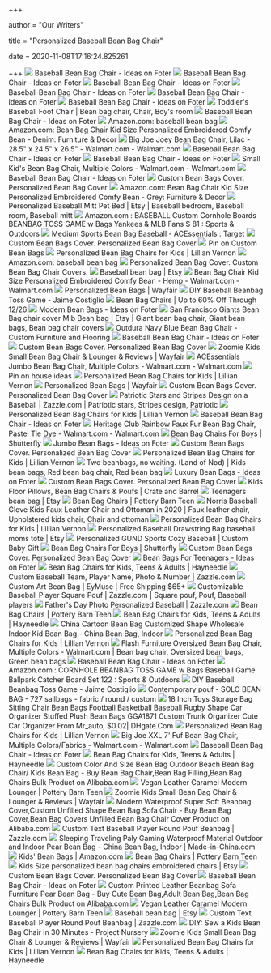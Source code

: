 +++
        
author = "Our Writers"
        
title = "Personalized Baseball Bean Bag Chair"
        
date = 2020-11-08T17:16:24.825261
        
+++
[ ![](https://foter.com/photos/title/baseball-bean-bag-chair.jpg)](https://foter.com/photos/title/baseball-bean-bag-chair.jpg) Baseball Bean Bag Chair - Ideas on Foter
[ ![](https://foter.com/photos/279/large-baseball-bean-bag-chair-1.jpg?s=pi)](https://foter.com/photos/279/large-baseball-bean-bag-chair-1.jpg?s=pi) Baseball Bean Bag Chair - Ideas on Foter
[ ![](https://foter.com/photos/327/baseball-bean-bag-10.jpg?s=pi)](https://foter.com/photos/327/baseball-bean-bag-10.jpg?s=pi) Baseball Bean Bag Chair - Ideas on Foter
[ ![](https://foter.com/photos/279/baseball-bean-bag-chair-9.jpg?s=pi)](https://foter.com/photos/279/baseball-bean-bag-chair-9.jpg?s=pi) Baseball Bean Bag Chair - Ideas on Foter
[ ![](https://foter.com/photos/279/baseball-beanbag.jpg?s=pi)](https://foter.com/photos/279/baseball-beanbag.jpg?s=pi) Baseball Bean Bag Chair - Ideas on Foter
[ ![](https://foter.com/photos/279/baseball-bean-bag-chair.jpg?s=pi)](https://foter.com/photos/279/baseball-bean-bag-chair.jpg?s=pi) Baseball Bean Bag Chair - Ideas on Foter
[ ![](https://i.pinimg.com/originals/3d/59/f9/3d59f91b9f816a268b9e3dafd6bb5a9e.jpg)](https://i.pinimg.com/originals/3d/59/f9/3d59f91b9f816a268b9e3dafd6bb5a9e.jpg) Toddler's Baseball Foof Chair | Bean bag chair, Chair, Boy's room
[ ![](https://foter.com/photos/279/baseball-bean-bag-chair-25.jpg?s=pi)](https://foter.com/photos/279/baseball-bean-bag-chair-25.jpg?s=pi) Baseball Bean Bag Chair - Ideas on Foter
[ ![](https://m.media-amazon.com/images/I/41chraWReqL._SS400_.jpg)](https://m.media-amazon.com/images/I/41chraWReqL._SS400_.jpg) Amazon.com: baseball bean bag
[ ![](https://images-na.ssl-images-amazon.com/images/I/41ZImF5bzdL._AC_.jpg)](https://images-na.ssl-images-amazon.com/images/I/41ZImF5bzdL._AC_.jpg) Amazon.com: Bean Bag Chair Kid Size Personalized Embroidered Comfy Bean -  Denim: Furniture & Decor
[ ![](https://i5.walmartimages.com/asr/acb8eb2f-f07e-47e6-8896-fe3de8f2b44f_2.b64c5098b36cf5e4f9f8738d2da0e5fe.jpeg)](https://i5.walmartimages.com/asr/acb8eb2f-f07e-47e6-8896-fe3de8f2b44f_2.b64c5098b36cf5e4f9f8738d2da0e5fe.jpeg) Big Joe Joey Bean Bag Chair, Lilac - 28.5" x 24.5" x 26.5" - Walmart.com -  Walmart.com
[ ![](https://foter.com/photos/279/baseball-bean-bag-chair-23.jpg?s=pi)](https://foter.com/photos/279/baseball-bean-bag-chair-23.jpg?s=pi) Baseball Bean Bag Chair - Ideas on Foter
[ ![](https://foter.com/photos/279/baseball-bean-bag-chair-20.jpg?s=pi)](https://foter.com/photos/279/baseball-bean-bag-chair-20.jpg?s=pi) Baseball Bean Bag Chair - Ideas on Foter
[ ![](https://i5.walmartimages.com/asr/db3d22df-5747-4931-9da4-ac9616095690_3.ce72df31a14df926474fdfb5bbd03b42.jpeg)](https://i5.walmartimages.com/asr/db3d22df-5747-4931-9da4-ac9616095690_3.ce72df31a14df926474fdfb5bbd03b42.jpeg) Small Kid's Bean Bag Chair, Multiple Colors - Walmart.com - Walmart.com
[ ![](https://foter.com/photos/279/baseball-bean-bag-chair-19.jpg?s=pi)](https://foter.com/photos/279/baseball-bean-bag-chair-19.jpg?s=pi) Baseball Bean Bag Chair - Ideas on Foter
[ ![](https://static.contrado.com/resources/images/2017-11/75390/personalized-bean-bag-chair-cover-relax-754235_l.jpg)](https://static.contrado.com/resources/images/2017-11/75390/personalized-bean-bag-chair-cover-relax-754235_l.jpg) Custom Bean Bags Cover. Personalized Bean Bag Cover
[ ![](https://images-na.ssl-images-amazon.com/images/I/41wLBfmkGCL._AC_SX425_.jpg)](https://images-na.ssl-images-amazon.com/images/I/41wLBfmkGCL._AC_SX425_.jpg) Amazon.com: Bean Bag Chair Kid Size Personalized Embroidered Comfy Bean -  Grey: Furniture & Decor
[ ![](https://i.pinimg.com/originals/1c/54/5b/1c545bb84664919d30b11220f33eeaf6.jpg)](https://i.pinimg.com/originals/1c/54/5b/1c545bb84664919d30b11220f33eeaf6.jpg) Personalized Baseball Mitt Pet Bed | Etsy | Baseball bedroom, Baseball  room, Baseball mitt
[ ![](https://images-na.ssl-images-amazon.com/images/I/61iUBHRu60L._AC_UL600_SR600,600_.jpg)](https://images-na.ssl-images-amazon.com/images/I/61iUBHRu60L._AC_UL600_SR600,600_.jpg) Amazon.com : BASEBALL Custom Cornhole Boards BEANBAG TOSS GAME w Bags  Yankees & MLB Fans S 81 : Sports & Outdoors
[ ![](https://target.scene7.com/is/image/Target/GUEST_4e7be99b-b032-4631-acb3-17a4e94069f1)](https://target.scene7.com/is/image/Target/GUEST_4e7be99b-b032-4631-acb3-17a4e94069f1) Medium Sports Bean Bag Baseball - ACEssentials : Target
[ ![](https://static.contrado.com/resources/images/2017-11/75406/personalized-bean-bag-chair-cover-754252_l.jpg)](https://static.contrado.com/resources/images/2017-11/75406/personalized-bean-bag-chair-cover-754252_l.jpg) Custom Bean Bags Cover. Personalized Bean Bag Cover
[ ![](https://i.pinimg.com/originals/ef/5a/e4/ef5ae4acbac64163e63abec95ffd7451.png)](https://i.pinimg.com/originals/ef/5a/e4/ef5ae4acbac64163e63abec95ffd7451.png) Pin on Custom Bean Bags
[ ![](https://images.lillianvernon.com/catalog/product/300x300/30234/30234_1117web.jpg)](https://images.lillianvernon.com/catalog/product/300x300/30234/30234_1117web.jpg) Personalized Bean Bag Chairs for Kids | Lillian Vernon
[ ![](https://m.media-amazon.com/images/I/719xPNZPypL._AC_UY218_.jpg)](https://m.media-amazon.com/images/I/719xPNZPypL._AC_UY218_.jpg) Amazon.com: baseball bean bag
[ ![](https://raven.contrado.com/resources/images/2017-11/75398/personalized-bean-bag-cover-757852_l.jpg?auto=compress,format)](https://raven.contrado.com/resources/images/2017-11/75398/personalized-bean-bag-cover-757852_l.jpg?auto=compress,format) Personalized Bean Bag Cover. Custom Bean Bag Chair Covers.
[ ![](https://i.etsystatic.com/11832152/d/il/e67f98/2095018172/il_340x270.2095018172_3jtv.jpg?version=0)](https://i.etsystatic.com/11832152/d/il/e67f98/2095018172/il_340x270.2095018172_3jtv.jpg?version=0) Baseball bean bag | Etsy
[ ![](https://i5.walmartimages.com/asr/6d18e48b-1d1d-47d5-888e-88490aa896c4_1.223fd4e0a4eccfbcbbc05feaf4ebf548.jpeg)](https://i5.walmartimages.com/asr/6d18e48b-1d1d-47d5-888e-88490aa896c4_1.223fd4e0a4eccfbcbbc05feaf4ebf548.jpeg) Bean Bag Chair Kid Size Personalized Embroidered Comfy Bean - Hemp -  Walmart.com - Walmart.com
[ ![](https://secure.img1-fg.wfcdn.com/im/47078362/resize-h310-w310%5Ecompr-r85/9514/95145083/large-bean-bag-sofa.jpg)](https://secure.img1-fg.wfcdn.com/im/47078362/resize-h310-w310%5Ecompr-r85/9514/95145083/large-bean-bag-sofa.jpg) Personalized Bean Bags | Wayfair
[ ![](https://jaimecostiglio.com/wp-content/uploads/2019/10/baseball-beanbag-toss-game-10.jpg)](https://jaimecostiglio.com/wp-content/uploads/2019/10/baseball-beanbag-toss-game-10.jpg) DIY Baseball Beanbag Toss Game - Jaime Costiglio
[ ![](https://secure.img1-fg.wfcdn.com/im/94809327/resize-h600-w600%5Ecompr-r85/1774/17747585/Bean+Bag+Chairs.jpg)](https://secure.img1-fg.wfcdn.com/im/94809327/resize-h600-w600%5Ecompr-r85/1774/17747585/Bean+Bag+Chairs.jpg) Bean Bag Chairs | Up to 60% Off Through 12/26
[ ![](https://foter.com/photos/title/modern-bean-bags.jpg)](https://foter.com/photos/title/modern-bean-bags.jpg) Modern Bean Bags - Ideas on Foter
[ ![](https://i.pinimg.com/originals/21/48/82/2148823b43da8c0de10793fd2824a44e.png)](https://i.pinimg.com/originals/21/48/82/2148823b43da8c0de10793fd2824a44e.png) San Francisco Giants Bean Bag chair cover Mlb Bean bag | Etsy | Giant bean  bag chair, Giant bean bags, Bean bag chair covers
[ ![](https://res.cloudinary.com/mariposa/image/upload/v1515091976/Custom%20Flooring/Outdura-Navy-Blue-Bean-Bag-Chair.jpg)](https://res.cloudinary.com/mariposa/image/upload/v1515091976/Custom%20Flooring/Outdura-Navy-Blue-Bean-Bag-Chair.jpg) Outdura Navy Blue Bean Bag Chair - Custom Furniture and Flooring
[ ![](https://foter.com/photos/280/baseball-bean-bag-chair-3.jpg?s=pi)](https://foter.com/photos/280/baseball-bean-bag-chair-3.jpg?s=pi) Baseball Bean Bag Chair - Ideas on Foter
[ ![](https://static.contrado.com/resources/images/2017-11/75479/bean-bag-turn-around-side-and-bottom-207009_l.jpg)](https://static.contrado.com/resources/images/2017-11/75479/bean-bag-turn-around-side-and-bottom-207009_l.jpg) Custom Bean Bags Cover. Personalized Bean Bag Cover
[ ![](https://secure.img1-fg.wfcdn.com/im/41612414/compr-r85/5379/53794381/small-bean-bag-chair-lounger.jpg)](https://secure.img1-fg.wfcdn.com/im/41612414/compr-r85/5379/53794381/small-bean-bag-chair-lounger.jpg) Zoomie Kids Small Bean Bag Chair & Lounger & Reviews | Wayfair
[ ![](https://i5.walmartimages.com/asr/fe44ae59-a54c-401e-998d-065c5a0ea1ef_1.815feb4de5a805b6b205474ed8956e91.jpeg)](https://i5.walmartimages.com/asr/fe44ae59-a54c-401e-998d-065c5a0ea1ef_1.815feb4de5a805b6b205474ed8956e91.jpeg) ACEssentials Jumbo Bean Bag Chair, Multiple Colors - Walmart.com -  Walmart.com
[ ![](https://i.pinimg.com/564x/7c/92/97/7c9297d9c43e1cc805fe88f51752e8d2.jpg)](https://i.pinimg.com/564x/7c/92/97/7c9297d9c43e1cc805fe88f51752e8d2.jpg) Pin on house ideas
[ ![](https://images.lillianvernon.com/catalog/product/300x300/30204/30204_1117web.jpg)](https://images.lillianvernon.com/catalog/product/300x300/30204/30204_1117web.jpg) Personalized Bean Bag Chairs for Kids | Lillian Vernon
[ ![](https://secure.img1-fg.wfcdn.com/im/24714491/resize-h310-w310%5Ecompr-r85/1298/129826033/big-joe-standard-bean-bag-chair-lounger.jpg)](https://secure.img1-fg.wfcdn.com/im/24714491/resize-h310-w310%5Ecompr-r85/1298/129826033/big-joe-standard-bean-bag-chair-lounger.jpg) Personalized Bean Bags | Wayfair
[ ![](https://static.contrado.com/resources/images/2017-11/75403/personalized-bean-bag-chair-collage-213415_l.jpg)](https://static.contrado.com/resources/images/2017-11/75403/personalized-bean-bag-chair-collage-213415_l.jpg) Custom Bean Bags Cover. Personalized Bean Bag Cover
[ ![](https://i.pinimg.com/originals/dd/b5/32/ddb5326561b392b1c95bfb1a8f278b37.jpg)](https://i.pinimg.com/originals/dd/b5/32/ddb5326561b392b1c95bfb1a8f278b37.jpg) Patriotic Stars and Stripes Design on a Baseball | Zazzle.com | Patriotic  stars, Stripes design, Patriotic
[ ![](https://images.lillianvernon.com/catalog/product/300x300/302550/302550_lv841.jpg)](https://images.lillianvernon.com/catalog/product/300x300/302550/302550_lv841.jpg) Personalized Bean Bag Chairs for Kids | Lillian Vernon
[ ![](https://foter.com/photos/241/baseball-mitt-chair.jpg?s=pi)](https://foter.com/photos/241/baseball-mitt-chair.jpg?s=pi) Baseball Bean Bag Chair - Ideas on Foter
[ ![](https://i5.walmartimages.com/asr/739dfd4b-d4f7-4818-a1d1-9fe4e533e6f1_1.d2e18e7b7fb97248b7e3cb561fefd0ed.jpeg)](https://i5.walmartimages.com/asr/739dfd4b-d4f7-4818-a1d1-9fe4e533e6f1_1.d2e18e7b7fb97248b7e3cb561fefd0ed.jpeg) Heritage Club Rainbow Faux Fur Bean Bag Chair, Pastel Tie Dye - Walmart.com  - Walmart.com
[ ![](https://c4.staticsfly.com/asset/fetch/cs/BEAN_BAG-636108-4654-MERCHMEDIUM_THUMB/thumbnail.preview/v1)](https://c4.staticsfly.com/asset/fetch/cs/BEAN_BAG-636108-4654-MERCHMEDIUM_THUMB/thumbnail.preview/v1) Bean Bag Chairs For Boys | Shutterfly
[ ![](https://foter.com/photos/title/jumbo-bean-bags.jpg)](https://foter.com/photos/title/jumbo-bean-bags.jpg) Jumbo Bean Bags - Ideas on Foter
[ ![](https://static.contrado.com/resources/images/2017-11/75408/personalized-bean-bag-chair-cover-collage-754241_l.jpg)](https://static.contrado.com/resources/images/2017-11/75408/personalized-bean-bag-chair-cover-collage-754241_l.jpg) Custom Bean Bags Cover. Personalized Bean Bag Cover
[ ![](https://images.lillianvernon.com/catalog/product/30230/30230_1117web.jpg)](https://images.lillianvernon.com/catalog/product/30230/30230_1117web.jpg) Personalized Bean Bag Chairs for Kids | Lillian Vernon
[ ![](https://i.pinimg.com/originals/3d/d3/d6/3dd3d612dd6bfeeb500de556ef002344.jpg)](https://i.pinimg.com/originals/3d/d3/d6/3dd3d612dd6bfeeb500de556ef002344.jpg) Two beanbags, no waiting. (Land of Nod) | Kids bean bags, Red bean bag chair,  Red bean bag
[ ![](https://foter.com/photos/242/luxury-bean-bag.jpg?s=ts3)](https://foter.com/photos/242/luxury-bean-bag.jpg?s=ts3) Luxury Bean Bags - Ideas on Foter
[ ![](https://raven.contrado.com/resources/images/2017-11/75392/custom-made-bean-bag-chair-collage-cover-754263_l.jpg?w=800&h=800&auto=compress,format&fit=crop)](https://raven.contrado.com/resources/images/2017-11/75392/custom-made-bean-bag-chair-collage-cover-754263_l.jpg?w=800&h=800&auto=compress,format&fit=crop) Custom Bean Bags Cover. Personalized Bean Bag Cover
[ ![](https://images.crateandbarrel.com/is/image/Crate/WhaleBeanBagCvr40inAVSSF20/$web_plp_card_mobile_hires$/200909115356/large-whale-bean-bag-chair.jpg)](https://images.crateandbarrel.com/is/image/Crate/WhaleBeanBagCvr40inAVSSF20/$web_plp_card_mobile_hires$/200909115356/large-whale-bean-bag-chair.jpg) Kids Floor Pillows, Bean Bag Chairs & Poufs | Crate and Barrel
[ ![](https://i.etsystatic.com/8211556/d/il/b564a1/2607661403/il_340x270.2607661403_6dj6.jpg?version=0)](https://i.etsystatic.com/8211556/d/il/b564a1/2607661403/il_340x270.2607661403_6dj6.jpg?version=0) Teenagers bean bag | Etsy
[ ![](https://www.pbteen.com/ptimgs/rk/images/dp/wcm/202033/0016/harry-potter-deathly-hallows-bean-bag-chair-1-c.jpg)](https://www.pbteen.com/ptimgs/rk/images/dp/wcm/202033/0016/harry-potter-deathly-hallows-bean-bag-chair-1-c.jpg) Bean Bag Chairs | Pottery Barn Teen
[ ![](https://i.pinimg.com/474x/a4/75/e9/a475e941cd4c486f3358c999abc200f0.jpg)](https://i.pinimg.com/474x/a4/75/e9/a475e941cd4c486f3358c999abc200f0.jpg) Norris Baseball Glove Kids Faux Leather Chair and Ottoman in 2020 | Faux  leather chair, Upholstered kids chair, Chair and ottoman
[ ![](https://images.lillianvernon.com/catalog/product/300x300/30231/30231_1117web.jpg)](https://images.lillianvernon.com/catalog/product/300x300/30231/30231_1117web.jpg) Personalized Bean Bag Chairs for Kids | Lillian Vernon
[ ![](https://i.etsystatic.com/5401511/r/il/8b1b94/1743345942/il_794xN.1743345942_18ot.jpg)](https://i.etsystatic.com/5401511/r/il/8b1b94/1743345942/il_794xN.1743345942_18ot.jpg) Personalized Baseball Drawstring Bag baseball moms tote | Etsy
[ ![](https://www.chadandjake.com/content/images/thumbs/0008990_personalized-gund-sports-cozy-baseball.jpeg)](https://www.chadandjake.com/content/images/thumbs/0008990_personalized-gund-sports-cozy-baseball.jpeg) Personalized GUND Sports Cozy Baseball | Custom Baby Gift
[ ![](https://c1.staticsfly.com/asset/fetch/cs/BEAN_BAG-636108-4671-MERCHMEDIUM_THUMB/thumbnail.preview/v1)](https://c1.staticsfly.com/asset/fetch/cs/BEAN_BAG-636108-4671-MERCHMEDIUM_THUMB/thumbnail.preview/v1) Bean Bag Chairs For Boys | Shutterfly
[ ![](https://raven.contrado.com/resources/images/2017-11/75391/custom-collage-bean-bag-chair-cover-754247_l.jpg?w=800&h=800&auto=compress,format&fit=crop)](https://raven.contrado.com/resources/images/2017-11/75391/custom-collage-bean-bag-chair-cover-754247_l.jpg?w=800&h=800&auto=compress,format&fit=crop) Custom Bean Bags Cover. Personalized Bean Bag Cover
[ ![](https://foter.com/photos/title/bean-bags-for-teenagers.jpg)](https://foter.com/photos/title/bean-bags-for-teenagers.jpg) Bean Bags For Teenagers - Ideas on Foter
[ ![](https://content.haycdn.com/mgen/master:AMEU037.jpg?is=400,400,0xffffff)](https://content.haycdn.com/mgen/master:AMEU037.jpg?is=400,400,0xffffff) Bean Bag Chairs for Kids, Teens & Adults | Hayneedle
[ ![](https://rlv.zcache.com/custom_baseball_team_player_name_photo_number-rc780cb9474d44100b6a3b00e1939d76e_zm8lg_540.jpg?rlvnet=1)](https://rlv.zcache.com/custom_baseball_team_player_name_photo_number-rc780cb9474d44100b6a3b00e1939d76e_zm8lg_540.jpg?rlvnet=1) Custom Baseball Team, Player Name, Photo & Number | Zazzle.com
[ ![](https://i0.wp.com/eymuse.com/wp-content/uploads/2020/08/Custom.Dog_.Beanbag.3.2.jpg?fit=800%2C800&ssl=1)](https://i0.wp.com/eymuse.com/wp-content/uploads/2020/08/Custom.Dog_.Beanbag.3.2.jpg?fit=800%2C800&ssl=1) Custom Art Bean Bag | EyMuse | Free Shipping $65+
[ ![](https://i.pinimg.com/564x/1d/a0/c0/1da0c0b381ebc6ad48986de4aa0192ac.jpg)](https://i.pinimg.com/564x/1d/a0/c0/1da0c0b381ebc6ad48986de4aa0192ac.jpg) Customizable Baseball Player Square Pouf | Zazzle.com | Square pouf, Pouf,  Baseball players
[ ![](https://rlv.zcache.com/fathers_day_photo_personalized_baseball-r9c6b8ca82fa04f0d90b8d7229dcdded1_zm8lq_307.jpg?rlvnet=1)](https://rlv.zcache.com/fathers_day_photo_personalized_baseball-r9c6b8ca82fa04f0d90b8d7229dcdded1_zm8lq_307.jpg?rlvnet=1) Father's Day Photo Personalized Baseball | Zazzle.com
[ ![](https://www.pbteen.com/ptimgs/rk/images/dp/wcm/202037/0001/beanbag-inserts-c.jpg)](https://www.pbteen.com/ptimgs/rk/images/dp/wcm/202037/0001/beanbag-inserts-c.jpg) Bean Bag Chairs | Pottery Barn Teen
[ ![](https://content.haycdn.com/mgen/master:CT222.jpg?is=400,400,0xffffff)](https://content.haycdn.com/mgen/master:CT222.jpg?is=400,400,0xffffff) Bean Bag Chairs for Kids, Teens & Adults | Hayneedle
[ ![](https://image.made-in-china.com/202f0j00SBhUIRfWhbcK/Cartoon-Bean-Bag-Customized-Shape-Wholesale-Indoor-Kid-Bean-Bag.jpg)](https://image.made-in-china.com/202f0j00SBhUIRfWhbcK/Cartoon-Bean-Bag-Customized-Shape-Wholesale-Indoor-Kid-Bean-Bag.jpg) China Cartoon Bean Bag Customized Shape Wholesale Indoor Kid Bean Bag -  China Bean Bag, Indoor
[ ![](https://images.lillianvernon.com/catalog/product/300x300/30206/30206_1117web.jpg)](https://images.lillianvernon.com/catalog/product/300x300/30206/30206_1117web.jpg) Personalized Bean Bag Chairs for Kids | Lillian Vernon
[ ![](https://i.pinimg.com/originals/fa/90/9d/fa909ddbb82ed4e8ffecbcbd4f19b276.png)](https://i.pinimg.com/originals/fa/90/9d/fa909ddbb82ed4e8ffecbcbd4f19b276.png) Flash Furniture Oversized Bean Bag Chair, Multiple Colors - Walmart.com | Bean  bag chair, Oversized bean bags, Green bean bags
[ ![](https://foter.com/photos/279/baseball-bean-bag-chair-16.jpg?s=pi)](https://foter.com/photos/279/baseball-bean-bag-chair-16.jpg?s=pi) Baseball Bean Bag Chair - Ideas on Foter
[ ![](https://images-na.ssl-images-amazon.com/images/I/618%2BYF-LBaL._SR600%2C315_PIWhiteStrip%2CBottomLeft%2C0%2C35_SCLZZZZZZZ_.jpg)](https://images-na.ssl-images-amazon.com/images/I/618%2BYF-LBaL._SR600%2C315_PIWhiteStrip%2CBottomLeft%2C0%2C35_SCLZZZZZZZ_.jpg) Amazon.com : CORNHOLE BEANBAG TOSS GAME w Bags Baseball Game Ballpark  Catcher Board Set 122 : Sports & Outdoors
[ ![](https://jaimecostiglio.com/wp-content/uploads/2019/10/baseball-beanbag-toss-game-cleat-1.jpg)](https://jaimecostiglio.com/wp-content/uploads/2019/10/baseball-beanbag-toss-game-cleat-1.jpg) DIY Baseball Beanbag Toss Game - Jaime Costiglio
[ ![](https://img.archiexpo.com/images_ae/photo-mg/156089-11283989.jpg)](https://img.archiexpo.com/images_ae/photo-mg/156089-11283989.jpg) Contemporary pouf - SOLO BEAN BAG - 727 sailbags - fabric / round / custom
[ ![](https://www.dhresource.com/0x0/f2/albu/g10/M01/18/0F/rBVaVlyxq7GAcWleAAOc3BEgnas902.jpg)](https://www.dhresource.com/0x0/f2/albu/g10/M01/18/0F/rBVaVlyxq7GAcWleAAOc3BEgnas902.jpg) 18 Inch Toys Storage Bag Sitting Chair Bean Bags Football Basketball  Baseball Rugby Shape Car Organizer Stuffed Plush Bean Bags GGA1871 Custom  Trunk Organizer Cute Car Organizer From Mr_auto, $0.02| DHgate.Com
[ ![](https://images.lillianvernon.com/catalog/product/300x300/30253/30253_lv841.jpg)](https://images.lillianvernon.com/catalog/product/300x300/30253/30253_lv841.jpg) Personalized Bean Bag Chairs for Kids | Lillian Vernon
[ ![](https://i5.walmartimages.com/asr/88f89b7e-495a-4e66-8246-4c84ebe7ebb6_1.b0aa1fae119cebb8bd0cb566cf32b672.jpeg)](https://i5.walmartimages.com/asr/88f89b7e-495a-4e66-8246-4c84ebe7ebb6_1.b0aa1fae119cebb8bd0cb566cf32b672.jpeg) Big Joe XXL 7' Fuf Bean Bag Chair, Multiple Colors/Fabrics - Walmart.com -  Walmart.com
[ ![](https://foter.com/photos/279/baseball-bean-bag-chair-21.jpg?s=pi)](https://foter.com/photos/279/baseball-bean-bag-chair-21.jpg?s=pi) Baseball Bean Bag Chair - Ideas on Foter
[ ![](https://content.haycdn.com/mgen/master:CT475.jpg?is=400,400,0xffffff)](https://content.haycdn.com/mgen/master:CT475.jpg?is=400,400,0xffffff) Bean Bag Chairs for Kids, Teens & Adults | Hayneedle
[ ![](https://sc01.alicdn.com/kf/HTB11kB2XoLrK1Rjy0Fjq6zYXFXaG/200671345/HTB11kB2XoLrK1Rjy0Fjq6zYXFXaG.jpg_.webp)](https://sc01.alicdn.com/kf/HTB11kB2XoLrK1Rjy0Fjq6zYXFXaG/200671345/HTB11kB2XoLrK1Rjy0Fjq6zYXFXaG.jpg_.webp) Custom Color And Size Bean Bag Outdoor Beach Bean Bag Chair/ Kids Bean Bag  - Buy Bean Bag Chair,Bean Bag Filling,Bean Bag Chairs Bulk Product on  Alibaba.com
[ ![](https://assets.ptimgs.com/ptimgs/rk/images/dp/wcm/202023/0020/vegan-leather-caramel-modern-lounger-1-c.jpg)](https://assets.ptimgs.com/ptimgs/rk/images/dp/wcm/202023/0020/vegan-leather-caramel-modern-lounger-1-c.jpg) Vegan Leather Caramel Modern Lounger | Pottery Barn Teen
[ ![](https://secure.img1-fg.wfcdn.com/im/10682807/resize-h600-w600%5Ecompr-r85/5379/53794381/Small+Bean+Bag+Chair+%26+Lounger.jpg)](https://secure.img1-fg.wfcdn.com/im/10682807/resize-h600-w600%5Ecompr-r85/5379/53794381/Small+Bean+Bag+Chair+%26+Lounger.jpg) Zoomie Kids Small Bean Bag Chair & Lounger & Reviews | Wayfair
[ ![](https://sc02.alicdn.com/kf/H9825373a1a7b4e03820e03c3f3b8a37fz.jpg_350x350.jpg)](https://sc02.alicdn.com/kf/H9825373a1a7b4e03820e03c3f3b8a37fz.jpg_350x350.jpg) Modern Waterproof Super Soft Beanbag Cover,Custom Unfilled Shape Bean Bag  Sofa Chair - Buy Bean Bag Cover,Bean Bag Covers Unfilled,Bean Bag Chair  Cover Product on Alibaba.com
[ ![](https://rlv.zcache.com/custom_text_baseball_player_round_pouf_beanbag-r430557fbdbc447059fd56ec52becb52b_z6m23_540.jpg?rlvnet=1)](https://rlv.zcache.com/custom_text_baseball_player_round_pouf_beanbag-r430557fbdbc447059fd56ec52becb52b_z6m23_540.jpg?rlvnet=1) Custom Text Baseball Player Round Pouf Beanbag | Zazzle.com
[ ![](https://image.made-in-china.com/202f0j00ceiGbVYWCqkM/Sleeping-Traveling-Paly-Gaming-Waterproof-Material-Outdoor-and-Indoor-Pear-Bean-Bag.webp)](https://image.made-in-china.com/202f0j00ceiGbVYWCqkM/Sleeping-Traveling-Paly-Gaming-Waterproof-Material-Outdoor-and-Indoor-Pear-Bean-Bag.webp) Sleeping Traveling Paly Gaming Waterproof Material Outdoor and Indoor Pear Bean  Bag - China Bean Bag, Indoor | Made-in-China.com
[ ![](https://m.media-amazon.com/images/I/61URfABk33L._AC_UL320_.jpg)](https://m.media-amazon.com/images/I/61URfABk33L._AC_UL320_.jpg) Kids' Bean Bags | Amazon.com
[ ![](https://www.pbteen.com/ptimgs/rk/images/dp/wcm/202039/0010/faux-suede-blush-bean-bag-chair-1-c.jpg)](https://www.pbteen.com/ptimgs/rk/images/dp/wcm/202039/0010/faux-suede-blush-bean-bag-chair-1-c.jpg) Bean Bag Chairs | Pottery Barn Teen
[ ![](https://i.etsystatic.com/8544823/r/il/55980e/681466893/il_300x300.681466893_htfb.jpg)](https://i.etsystatic.com/8544823/r/il/55980e/681466893/il_300x300.681466893_htfb.jpg) Kids Size personalized bean bag chairs embroidered chairs | Etsy
[ ![](https://static.contrado.com/resources/images/2017-11/75395/customize-a-bean-bag-chair-cover-754258_l.jpg)](https://static.contrado.com/resources/images/2017-11/75395/customize-a-bean-bag-chair-cover-754258_l.jpg) Custom Bean Bags Cover. Personalized Bean Bag Cover
[ ![](https://foter.com/photos/279/baseball-bean-bags.jpg?s=pi)](https://foter.com/photos/279/baseball-bean-bags.jpg?s=pi) Baseball Bean Bag Chair - Ideas on Foter
[ ![](https://sc01.alicdn.com/kf/HTB1CMY.aRUSMeJjSszbq6zerFXaE.jpg_350x350.jpg)](https://sc01.alicdn.com/kf/HTB1CMY.aRUSMeJjSszbq6zerFXaE.jpg_350x350.jpg) Custom Printed Leather Beanbag Sofa Furniture Pear Bean Bag - Buy Cute Bean  Bag,Adult Bean Bag,Bean Bag Chairs Bulk Product on Alibaba.com
[ ![](https://assets.ptimgs.com/ptimgs/rk/images/dp/wcm/202044/0016/vegan-leather-caramel-modern-lounger-c.jpg)](https://assets.ptimgs.com/ptimgs/rk/images/dp/wcm/202044/0016/vegan-leather-caramel-modern-lounger-c.jpg) Vegan Leather Caramel Modern Lounger | Pottery Barn Teen
[ ![](https://i.etsystatic.com/18905761/c/2184/1734/45/587/il/eebd69/1740149935/il_340x270.1740149935_7rh2.jpg)](https://i.etsystatic.com/18905761/c/2184/1734/45/587/il/eebd69/1740149935/il_340x270.1740149935_7rh2.jpg) Baseball bean bag | Etsy
[ ![](https://rlv.zcache.com/custom_text_baseball_player_round_pouf_beanbag-r430557fbdbc447059fd56ec52becb52b_z6m23_630.jpg?rlvnet=1&view_padding=%5B285%2C0%2C285%2C0%5D)](https://rlv.zcache.com/custom_text_baseball_player_round_pouf_beanbag-r430557fbdbc447059fd56ec52becb52b_z6m23_630.jpg?rlvnet=1&view_padding=%5B285%2C0%2C285%2C0%5D) Custom Text Baseball Player Round Pouf Beanbag | Zazzle.com
[ ![](https://projectnursery.com/wp-content/uploads/2014/05/bean-bag-graphic-2.jpg)](https://projectnursery.com/wp-content/uploads/2014/05/bean-bag-graphic-2.jpg) DIY: Sew a Kids Bean Bag Chair in 30 Minutes - Project Nursery
[ ![](https://secure.img1-fg.wfcdn.com/im/96988927/resize-h800-w800%5Ecompr-r85/2916/29165733/Small+Bean+Bag+Chair+%2526+Lounger.jpg)](https://secure.img1-fg.wfcdn.com/im/96988927/resize-h800-w800%5Ecompr-r85/2916/29165733/Small+Bean+Bag+Chair+%2526+Lounger.jpg) Zoomie Kids Small Bean Bag Chair & Lounger & Reviews | Wayfair
[ ![](https://images.lillianvernon.com/catalog/product/300x300/27127-g/27127_g1.jpg)](https://images.lillianvernon.com/catalog/product/300x300/27127-g/27127_g1.jpg) Personalized Bean Bag Chairs for Kids | Lillian Vernon
[ ![](https://content.haycdn.com/mgen/master:AMEU028.jpg?is=400,400,0xffffff)](https://content.haycdn.com/mgen/master:AMEU028.jpg?is=400,400,0xffffff) Bean Bag Chairs for Kids, Teens & Adults | Hayneedle

